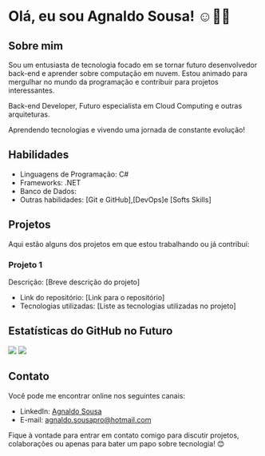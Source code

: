 # Olá, eu sou Agnaldo Sousa! ☺👨‍💻

## Sobre mim
Sou um entusiasta de tecnologia focado em se tornar futuro desenvolvedor back-end e aprender sobre computação em nuvem. 
Estou animado para mergulhar no mundo da programação e contribuir para projetos interessantes.

Back-end Developer,
Futuro especialista em Cloud Computing e outras arquiteturas.

Aprendendo tecnologias e vivendo uma jornada de constante evolução!

## Habilidades
- Linguagens de Programação: C#
- Frameworks: .NET
- Banco de Dados: 
- Outras habilidades: [Git e GitHub],[DevOps]e [Softs Skills]

## Projetos
Aqui estão alguns dos projetos em que estou trabalhando ou já contribuí:

### Projeto 1
Descrição: [Breve descrição do projeto]
- Link do repositório: [Link para o repositório]
- Tecnologias utilizadas: [Liste as tecnologias utilizadas no projeto]

## Estatísticas do GitHub no Futuro
[![](https://github-readme-stats.vercel.app/api?username=seu_username&show_icons=true&theme=radical)](https://github.com/seu_username)
[![](https://github-readme-stats.vercel.app/api/top-langs/?username=seu_username&layout=compact&theme=radical)](https://github.com/seu_username)


## Contato
Você pode me encontrar online nos seguintes canais:
- LinkedIn: [Agnaldo Sousa](https://www.linkedin.com/in/agnsousa/)
- E-mail: agnaldo.sousapro@hotmail.com

Fique à vontade para entrar em contato comigo para discutir projetos, colaborações ou apenas para bater um papo sobre tecnologia! 😊

